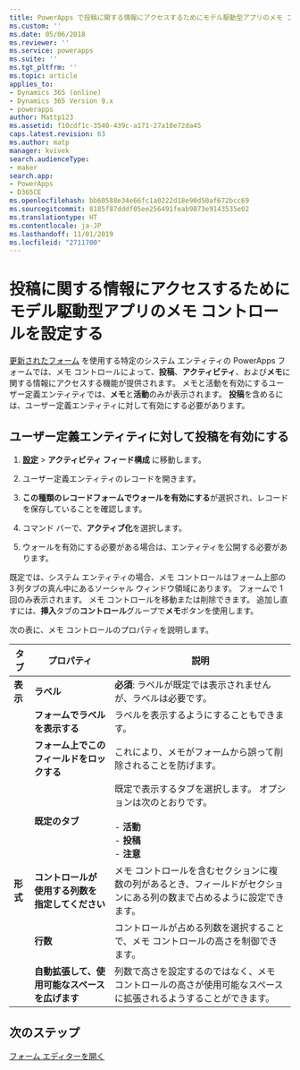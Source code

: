 ```yaml
---
title: PowerApps で投稿に関する情報にアクセスするためにモデル駆動型アプリのメモ コントロールを設定する | MicrosoftDocs
ms.custom: ''
ms.date: 05/06/2018
ms.reviewer: ''
ms.service: powerapps
ms.suite: ''
ms.tgt_pltfrm: ''
ms.topic: article
applies_to:
- Dynamics 365 (online)
- Dynamics 365 Version 9.x
- powerapps
author: Mattp123
ms.assetid: f10cdf1c-3540-439c-a171-27a10e72da45
caps.latest.revision: 63
ms.author: matp
manager: kvivek
search.audienceType:
- maker
search.app:
- PowerApps
- D365CE
ms.openlocfilehash: bb60588e34e66fc1a0222d18e90d50af672bcc69
ms.sourcegitcommit: 8185f87dddf05ee256491feab9873e9143535e02
ms.translationtype: HT
ms.contentlocale: ja-JP
ms.lasthandoff: 11/01/2019
ms.locfileid: "2711700"
---
```

# <a name="set-up-the-model-driven-app-notes-control-to-access-information-about-posts"></a>投稿に関する情報にアクセスするためにモデル駆動型アプリのメモ コントロールを設定する

 [更新されたフォーム](main-form-presentations.md#updated-forms) を使用する特定のシステム エンティティの PowerApps フォームでは、メモ コントロールによって、**投稿**、**アクティビティ**、および**メモ**に関する情報にアクセスする機能が提供されます。 メモと活動を有効にするユーザー定義エンティティでは、**メモ**と**活動**のみが表示されます。 **投稿**を含めるには、ユーザー定義エンティティに対して有効にする必要があります。  
  
## <a name="enable-posts-for-a-custom-entity"></a>ユーザー定義エンティティに対して投稿を有効にする  
  
1.  **[設定](advanced-navigation.md#settings)** > **アクティビティ フィード構成** に移動します。 
  
2.  ユーザー定義エンティティのレコードを開きます。  
  
3.  **この種類のレコードフォームでウォールを有効にする**が選択され、レコードを保存していることを確認します。  
  
4.  コマンド バーで、**アクティブ化**を選択します。  
  
5.  ウォールを有効にする必要がある場合は、エンティティを公開する必要があります。  
  
 既定では、システム エンティティの場合、メモ コントロールはフォーム上部の 3 列タブの真ん中にあるソーシャル ウィンドウ領域にあります。 フォームで 1 回のみ表示されます。 メモ コントロールを移動または削除できます。 追加し直すには、**挿入**タブの**コントロール**グループで**メモ**ボタンを使用します。  
  
 次の表に、メモ コントロールのプロパティを説明します。  
  
|タブ|プロパティ|説明|  
|---------|--------------|-----------------|  
|**表示**|**ラベル**|**必須**: ラベルが既定では表示されませんが、ラベルは必要です。|  
||**フォームでラベルを表示する**|ラベルを表示するようにすることもできます。|  
||**フォーム上でこのフィールドをロックする**|これにより、メモがフォームから誤って削除されることを防げます。|  
||**既定のタブ**|既定で表示するタブを選択します。 オプションは次のとおりです。<br /><br /> - **活動**<br />- **投稿**<br />- **注意**|  
|**形式**|**コントロールが使用する列数を指定してください**|メモ コントロールを含むセクションに複数の列があるとき、フィールドがセクションにある列の数まで占めるように設定できます。|  
||**行数**|コントロールが占める列数を選択することで、メモ コントロールの高さを制御できます。|  
||**自動拡張して、使用可能なスペースを広げます**|列数で高さを設定するのではなく、メモ コントロールの高さが使用可能なスペースに拡張されるようすることができます。|  
  
## <a name="next-steps"></a>次のステップ
[フォーム エディターを開く](open-form-editor.md)
